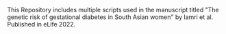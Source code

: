 This Repository includes multiple scripts used in the manuscript titled "The genetic
risk of gestational diabetes in South Asian women" by lamri et al. Published in eLife 2022. 
